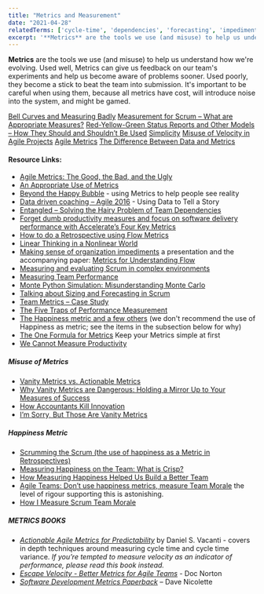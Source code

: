 ```yaml
---
title: "Metrics and Measurement"
date: "2021-04-28"
relatedTerms: ['cycle-time', 'dependencies', 'forecasting', 'impediments', 'improvement-experiments']
excerpt: '**Metrics** are the tools we use (and misuse) to help us understand how we're evolving.'
---
```


**Metrics** are the tools we use (and misuse) to help us understand how we're evolving. Used well, Metrics can give us feedback on our team's experiments and help us become aware of problems sooner. Used poorly, they become a stick to beat the team into submission. It's important to be careful when using them, because all metrics have cost, will introduce noise into the system, and might be gamed.

[Bell Curves and Measuring Badly]((/blog/bell-curves-and-measuring-badly))
[Measurement for Scrum – What are Appropriate Measures?]((/blog/measurement-for-scrum-what-are-appropriate-measures))
[Red-Yellow-Green Status Reports and Other Models – How They Should and Shouldn’t Be Used]((/blog/red-yellow-green-or-rygrag-reports-how-they-hide-the-truth))
[Simplicity]((/blog/simplicity))
[Misuse of Velocity in Agile Projects]((/blog/misuse-of-velocity-in-agile-projects))
[Agile Metrics]((/blog/agile-metrics))
[The Difference Between Data and Metrics](/blog/be-better-with-better-data)

#### Resource Links:

- [Agile Metrics: The Good, the Bad, and the Ugly](https://dzone.com/articles/agile-metricsthe-good-the-bad-and-the-ugly)
- [An Appropriate Use of Metrics](https://martinfowler.com/articles/useOfMetrics.html)
- [Beyond the Happy Bubble](https://sites.google.com/a/scrumplop.org/published-patterns/product-organization-pattern-language/pop-the-happy-bubble) - using Metrics to help people see reality
- [Data driven coaching – Agile 2016](https://www.slideshare.net/FocusedObjective/data-driven-coaching-agile-2016-troy-magennis) - Using Data to Tell a Story
- [Entangled – Solving the Hairy Problem of Team Dependencies](https://github.com/FocusedObjective/FocusedObjective.Resources/blob/master/Presentations/Agile%202015%20-%20Entangled%20-%20Solving%20the%20Hairy%20Problem%20of%20Team%20Dependencies%20\(Troy%20Magennis\).pdf)
- [Forget dumb productivity measures and focus on software delivery performance with Accelerate’s Four Key Metrics](https://leadingagileteams.com/2020/04/07/forget-dumb-productivity-measures/)
- [How to do a Retrospective using Flow Metrics](https://medium.com/the-liberators/how-to-do-a-retrospective-using-flow-metrics-612bf48bdeba)
- [Linear Thinking in a Nonlinear World](https://hbr.org/2017/05/linear-thinking-in-a-nonlinear-world)
- [Making sense of organization impediments](https://www.slideshare.net/kenpower/what-prevents-work-from-flowing-smoothly-making-sense-of-organization-impediments) a presentation and the accompanying paper: [Metrics for Understanding Flow](https://www.researchgate.net/publication/326347254_Metrics_for_Understanding_Flow)
- [Measuring and evaluating Scrum in complex environments](https://en.innova1st.com/2017/05/05/midiendo-y-evaluando-scrum-en-entornos-complejos-incluye-archivos-de-ejemplo-y-para-que-utilices/)
- [Measuring Team Performance](https://innolution.com/blog/team-performance-measures)
- [Monte Python Simulation: Misunderstanding Monte Carlo](https://dannorth.net/2018/09/04/monte-python-simulation/)
- [Talking about Sizing and Forecasting in Scrum](https://www.infoq.com/articles/sizing-forecasting-scrum/)
- [Team Metrics – Case Study](https://agilecomplexificationinverter.blogspot.com/2016/06/team-metrics-case-study.html)
- [The Five Traps of Performance Measurement](https://hbr.org/2009/10/the-five-traps-of-performance-measurement)
- [The Happiness metric and a few others](https://blog.crisp.se/2011/10/19/anderslaestadius/the-happiness-metric-and-a-few-others) (we don't recommend the use of Happiness as metric; see the items in the subsection below for why)
- [The One Formula for Metrics](https://ideas.riverglide.com/the-one-formula-for-metrics-f413566eaa23) Keep your Metrics simple at first
- [We Cannot Measure Productivity](https://martinfowler.com/bliki/CannotMeasureProductivity.html)

##### Misuse of Metrics

- [Vanity Metrics vs. Actionable Metrics](https://tim.blog/2009/05/19/vanity-metrics-vs-actionable-metrics/)
- [Why Vanity Metrics are Dangerous: Holding a Mirror Up to Your Measures of Success](https://blog.planview.com/why-vanity-metrics-are-dangerous-holding-a-mirror-up-to-your-measures-of-success/)
- [How Accountants Kill Innovation](https://timkastelle.org/blog/2010/03/how-accountants-kill-innovation)
- [I’m Sorry, But Those Are Vanity Metrics](https://review.firstround.com/im-sorry-but-those-are-vanity-metrics)

##### Happiness Metric

- [Scrumming the Scrum (the use of happiness as a Metric in Retrospectives)](https://sites.google.com/a/scrumplop.org/published-patterns/retrospective-pattern-language/scrumming-the-scrum)
- [Measuring Happiness on the Team: What is Crisp?](https://blog.crisp.se/2010/05/08/henrikkniberg/what-is-crisp)
- [How Measuring Happiness Helped Us Build a Better Team](https://medium.com/@DeSmartcom/how-measuring-happiness-helped-us-build-a-better-team-a60ad4b3af60)
- [Agile Teams: Don’t use happiness metrics, measure Team Morale](https://medium.com/the-liberators/agile-teams-dont-use-happiness-metrics-measure-team-morale-3050b339d8af) the level of rigour supporting this is astonishing.
- [How I Measure Scrum Team Morale](https://medium.com/serious-scrum/how-i-measure-scrum-team-morale-a8220f0a90d0)

##### METRICS BOOKS

- [_Actionable Agile Metrics for Predictability_](https://leanpub.com/actionableagilemetrics) by Daniel S. Vacanti - covers in depth techniques around measuring cycle time and cycle time variance. _If you’re tempted to measure velocity as an indicator of performance, please read this book instead._
- [_Escape Velocity - Better Metrics for Agile Teams_](https://leanpub.com/escapevelocity/) - Doc Norton
- _[Software Development Metrics Paperback](https://www.amazon.ca/Software-Development-Metrics-Dave-Nicolette/dp/1617291358/)_ – Dave Nicolette

